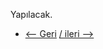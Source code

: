 Yapılacak.

* [<-- Geri](https://github.com/enespekdas/kubernetes/tree/master/POD) [/ ileri -->  ](https://github.com/enespekdas/kubernetes/tree/master/Deployment) 